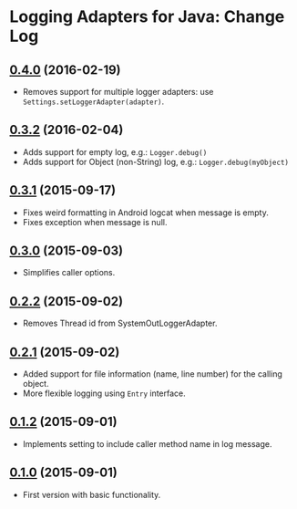 # Logging Adapters for Java: Change Log

## [0.4.0](../../tree/v0.4.0) (2016-02-19)

- Removes support for multiple logger adapters: use `Settings.setLoggerAdapter(adapter)`.

## [0.3.2](../../tree/v0.3.2) (2016-02-04)

- Adds support for empty log, e.g.: `Logger.debug()`
- Adds support for Object (non-String) log, e.g.: `Logger.debug(myObject)`

## [0.3.1](../../tree/v0.3.1) (2015-09-17)

- Fixes weird formatting in Android logcat when message is empty.
- Fixes exception when message is null.

## [0.3.0](../../tree/v0.3.0) (2015-09-03)

- Simplifies caller options.

## [0.2.2](../../tree/v0.2.2) (2015-09-02)

- Removes Thread id from SystemOutLoggerAdapter.

## [0.2.1](../../tree/v0.2.1) (2015-09-02)

- Added support for file information (name, line number) for the calling object.
- More flexible logging using `Entry` interface.

## [0.1.2](../../tree/v0.1.2) (2015-09-01)

- Implements setting to include caller method name in log message.

## [0.1.0](../../tree/v0.1.0) (2015-09-01)

- First version with basic functionality.
